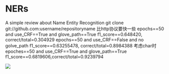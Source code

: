 # NERs
A simple review about Name Entity Recognition
git clone git://github.com:username/repositoryname 比http协议要快一些
epochs==50 and use_CRF==True and glove_path==True f1_score==0.648420, correct/total=0.304929
epochs==50 and use_CRF==False and no golve_path f1_score==0.63255478, correct/total=0.8984388
考虑char时
epoches==50 and use_CRF==True and glove_path==True f1_score==0.6819606,correct/total=0.9239794

![](/home/xhsun/Documents/assignment/NERs/log/BiLSTM_CNN_CRF.png)

